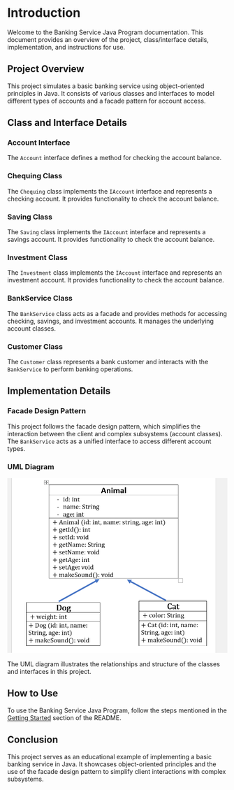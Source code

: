 # Introduction

Welcome to the Banking Service Java Program documentation. This document provides an overview of the project, class/interface details, implementation, and instructions for use.

## Project Overview

This project simulates a basic banking service using object-oriented principles in Java. It consists of various classes and interfaces to model different types of accounts and a facade pattern for account access.

## Class and Interface Details

### Account Interface

The `Account` interface defines a method for checking the account balance.

### Chequing Class

The `Chequing` class implements the `IAccount` interface and represents a checking account. It provides functionality to check the account balance.

### Saving Class

The `Saving` class implements the `IAccount` interface and represents a savings account. It provides functionality to check the account balance.

### Investment Class

The `Investment` class implements the `IAccount` interface and represents an investment account. It provides functionality to check the account balance.

### BankService Class

The `BankService` class acts as a facade and provides methods for accessing checking, savings, and investment accounts. It manages the underlying account classes.

### Customer Class

The `Customer` class represents a bank customer and interacts with the `BankService` to perform banking operations.

## Implementation Details

### Facade Design Pattern

This project follows the facade design pattern, which simplifies the interaction between the client and complex subsystems (account classes). The `BankService` acts as a unified interface to access different account types.

### UML Diagram

<img src="../images/pet.png" height="400" width="550">

The UML diagram illustrates the relationships and structure of the classes and interfaces in this project.

## How to Use

To use the Banking Service Java Program, follow the steps mentioned in the [Getting Started](#getting-started) section of the README.

## Conclusion

This project serves as an educational example of implementing a basic banking service in Java. It showcases object-oriented principles and the use of the facade design pattern to simplify client interactions with complex subsystems.
